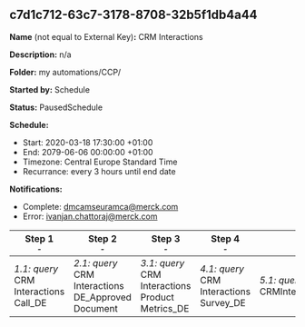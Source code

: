 ## c7d1c712-63c7-3178-8708-32b5f1db4a44

**Name** (not equal to External Key)**:** CRM Interactions

**Description:** n/a

**Folder:** my automations/CCP/

**Started by:** Schedule

**Status:** PausedSchedule

**Schedule:**

* Start: 2020-03-18 17:30:00 +01:00
* End: 2079-06-06 00:00:00 +01:00
* Timezone: Central Europe Standard Time
* Recurrance: every 3 hours until end date

**Notifications:**

* Complete: dmcamseuramca@merck.com
* Error: ivanjan.chattoraj@merck.com

| Step 1<br>_<small>-</small>_ | Step 2<br>_<small>-</small>_ | Step 3<br>_<small>-</small>_ | Step 4<br>_<small>-</small>_ | Step 5<br>_<small>-</small>_ |
| --- | --- | --- | --- | --- |
| _1.1: query_<br>CRM Interactions Call_DE | _2.1: query_<br>CRM Interactions DE_Approved Document | _3.1: query_<br>CRM Interactions Product Metrics_DE | _4.1: query_<br>CRM Interactions Survey_DE | _5.1: query_<br>CRMInteractions_CallKeyMessage |
